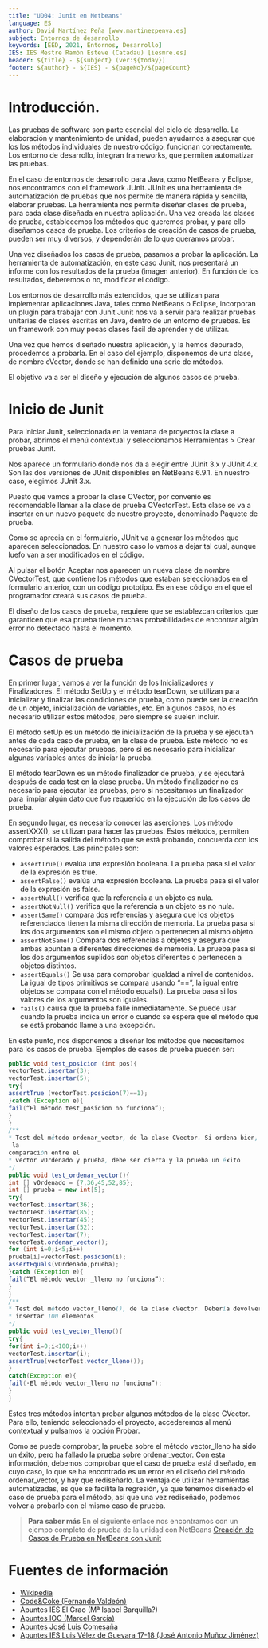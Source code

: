 ```yaml
---
title: "UD04: Junit en Netbeans"
language: ES
author: David Martínez Peña [www.martinezpenya.es]
subject: Entornos de desarrollo
keywords: [EED, 2021, Entornos, Desarrollo]
IES: IES Mestre Ramón Esteve (Catadau) [iesmre.es]
header: ${title} - ${subject} (ver:${today}) 
footer: ${author} - ${IES} - ${pageNo}/${pageCount}
---
```

# Introducción.

Las pruebas de software son parte esencial del ciclo de desarrollo. La elaboración y mantenimiento de unidad, pueden ayudarnos a asegurar que los los métodos individuales de nuestro código, funcionan correctamente. Los entorno de desarrollo, integran frameworks, que permiten automatizar las pruebas.

En el caso de entornos de desarrollo para Java, como NetBeans y Eclipse, nos encontramos con el framework JUnit. JUnit es una herramienta de automatización de pruebas que nos permite de manera rápida y sencilla, elaborar pruebas. La herramienta nos permite diseñar clases de prueba, para cada clase diseñada en nuestra aplicación. Una vez creada las clases de prueba, establecemos los métodos que queremos probar, y para ello diseñamos casos de prueba. Los criterios de creación de casos de prueba, pueden ser muy diversos, y dependerán de lo que queramos probar.

Una vez diseñados los casos de prueba, pasamos a probar la aplicación. La herramienta de automatización, en este caso Junit, nos presentará un informe con los resultados de la prueba (imagen anterior). En función de los resultados, deberemos o no, modificar el código.

Los entornos de desarrollo más extendidos, que se utilizan para implementar aplicaciones Java, tales como NetBeans o Eclipse, incorporan un plugin para trabajar con Junit Junit nos va a servir para realizar pruebas unitarias de clases escritas en Java, dentro de un entorno de pruebas. Es un framework con muy pocas clases fácil de aprender y de utilizar.

Una vez que hemos diseñado nuestra aplicación, y la hemos depurado, procedemos a probarla. En el caso del ejemplo, disponemos de una clase, de nombre cVector, donde se han definido una serie de métodos.

El objetivo va a ser el diseño y ejecución de algunos casos de prueba.

# Inicio de Junit

Para iniciar Junit, seleccionada en la ventana de proyectos la clase a probar, abrimos el menú contextual y seleccionamos Herramientas > Crear pruebas Junit.

Nos aparece un formulario donde nos da a elegir entre JUnit 3.x y JUnit 4.x. Son las dos versiones de JUnit disponibles en NetBeans 6.9.1. En nuestro caso, elegimos JUnit 3.x.

Puesto que vamos a probar la clase CVector, por convenio es recomendable llamar a la clase de prueba CVectorTest. Esta clase se va a insertar en un nuevo paquete de nuestro proyecto, denominado Paquete de prueba.

Como se aprecia en el formulario, JUnit va a generar los métodos que aparecen seleccionados. En nuestro caso lo vamos a dejar tal cual, aunque luefo van a ser modificados en el código.

Al pulsar el botón Aceptar nos aparecen un nueva clase de nombre CVectorTest, que contiene los métodos que estaban seleccionados en el formulario anterior, con un código prototipo. Es en ese código en el que el programador creará sus casos de prueba. 

El diseño de los casos de prueba, requiere que se establezcan criterios que garanticen que esa prueba tiene muchas probabilidades de encontrar algún error no detectado hasta el momento.

# Casos de prueba

En primer lugar, vamos a ver la función de los Inicializadores y Finalizadores. El método SetUp y el método tearDown, se utilizan para inicializar y finalizar las condiciones de prueba, como puede ser la creación de un objeto, inicialización de variables, etc. En algunos casos, no es necesario utilizar estos métodos, pero siempre se suelen incluir.

El método setUp es un método de inicialización de la prueba y se ejecutan antes de cada caso de prueba, en la clase de prueba. Este método no es necesario para ejecutar pruebas, pero si es necesario para inicializar algunas variables antes de iniciar la prueba.

El método tearDown es un método finalizador de prueba, y se ejecutará después de cada test en la clase prueba. Un método finalizador no es necesario para ejecutar las pruebas, pero si necesitamos un finalizador para limpiar algún dato que fue requerido en la ejecución de los casos de prueba.

En segundo lugar, es necesario conocer las aserciones. Los método assertXXX(), se utilizan para hacer las pruebas. Estos métodos, permiten comprobar si la salida del método que se está probando, concuerda con los valores esperados. Las principales son:

- `assertTrue()` evalúa una expresión booleana. La prueba pasa si el valor de la expresión es true.
- `assertFalse()` evalúa una expresión booleana. La prueba pasa si el valor de la expresión es false.
- `assertNull()` verifica que la referencia a un objeto es nula.
- `assertNotNull()` verifica que la referencia a un objeto es no nula.
- `assertSame()` compara dos referencias y asegura que los objetos referenciados tienen la misma dirección de memoria. La prueba pasa si los dos argumentos son el mismo objeto o pertenecen al mismo objeto.
- `assertNotSame()` Compara dos referencias a objetos y asegura que ambas apuntan a diferentes direcciones de memoria. La prueba pasa si los dos argumentos suplidos son objetos diferentes o pertenecen a objetos distintos.
- `assertEquals()` Se usa para comprobar igualdad a nivel de contenidos. La igual de tipos primitivos se compara usando “==”, la igual entre objetos se compara con el método equals(). La prueba pasa si los valores de los argumentos son iguales.
- `fails()` causa que la prueba falle inmediatamente. Se puede usar cuando la prueba indica un error o cuando se espera que el método que se está probando llame a una excepción.

En este punto, nos disponemos a diseñar los métodos que necesitemos para los casos de prueba.
Ejemplos de casos de prueba pueden ser:

```java
public void test_posicion (int pos){
vectorTest.insertar(3);
vectorTest.insertar(5);
try{
assertTrue (vectorTest.posicion(7)==1);
}catch (Exception e){
fail(“El método test_posicion no funciona”);
}
}
/**
* Test del método ordenar_vector, de la clase CVector. Si ordena bien,
 la
comparación entre el
* vector vOrdenado y prueba, debe ser cierta y la prueba un éxito
*/
public void test_ordenar_vector(){
int [] vOrdenado = {7,36,45,52,85};
int [] prueba = new int[5];
try{
vectorTest.insertar(36);
vectorTest.insertar(85);
vectorTest.insertar(45);
vectorTest.insertar(52);
vectorTest.insertar(7);
vectorTest.ordenar_vector();
for (int i=0;i<5;i++)
prueba[i]=vectorTest.posicion(i);
assertEquals(vOrdenado,prueba);
}catch (Exception e){
fail(“El método vector _lleno no funciona”);
}
}
/**
* Test del método vector_lleno(), de la clase cVector. Debería devolver true, al
* insertar 100 elementos
*/
public void test_vector_lleno(){
try{
for(int i=0;i<100;i++)
vectorTest.insertar(i);
assertTrue(vectorTest.vector_lleno());
}
catch(Exception e){
fail(·El método vector_lleno no funciona”);
}
}
```

Estos tres métodos intentan probar algunos métodos de la clase CVector. Para ello, teniendo seleccionado el proyecto, accederemos al menú contextual y pulsamos la opción Probar.

Como se puede comprobar, la prueba sobre el método vector_lleno ha sido un éxito, pero ha fallado la prueba sobre ordenar_vector. Con esta información, debemos comprobar que el caso de prueba está diseñado, en cuyo caso, lo que se ha encontrado es un error en el diseño del método ordenar_vector, y hay que rediseñarlo. La ventaja de utilizar herramientas automatizadas, es que se facilita la regresión, ya que tenemos diseñado el caso de prueba para el método, así que una vez rediseñado, podemos volver a probarlo con el mismo caso de prueba.

> **Para saber más**
> En el siguiente enlace nos encontramos con un ejempo completo de prueba de la unidad con NetBeans [Creación de Casos de Prueba en NetBeans con Junit](http://netbeans.org/kb/docs/java/junit-intro.html#Exercise_21)



# Fuentes de información

- [Wikipedia](https://es.wikipedia.org)
- [Code&Coke (Fernando Valdeón)](http://entornos.codeandcoke.com/doku.php?id=start)
- Apuntes IES El Grao (Mª Isabel Barquilla?)
- [Apuntes IOC (Marcel García)](https://ioc.xtec.cat/materials/FP/Recursos/fp_dam_m05_/web/fp_dam_m05_htmlindex/index.html)
- [Apuntes José Luis Comesaña](https://www.sitiolibre.com/)
- [Apuntes IES Luis Vélez de Guevara 17-18 (José Antonio Muñoz Jiménez)](http://jamj2000.github.io/slides/2017/09/05/entornosdesarrollo/)
